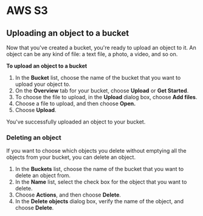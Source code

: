 # AWS S3

## Uploading an object to a bucket <a id="PuttingAnObjectInABucket"></a>

Now that you've created a bucket, you're ready to upload an object to it. An object can be any kind of file: a text file, a photo, a video, and so on.

**To upload an object to a bucket**

1. In the **Bucket** list, choose the name of the bucket that you want to upload your object to.
2. On the **Overview** tab for your bucket, choose **Upload** or **Get Started**.
3. To choose the file to upload, in the **Upload** dialog box, choose **Add files**.
4. Choose a file to upload, and then choose **Open.**
5. Choose **Upload**.

You've successfully uploaded an object to your bucket.

### Deleting an object <a id="clean-up-delete-objects"></a>

If you want to choose which objects you delete without emptying all the objects from your bucket, you can delete an object.

1. In the **Buckets** list, choose the name of the bucket that you want to delete an object from.
2. In the **Name** list, select the check box for the object that you want to delete.
3. Choose **Actions**, and then choose **Delete**.
4. In the **Delete objects** dialog box, verify the name of the object, and choose **Delete**.



